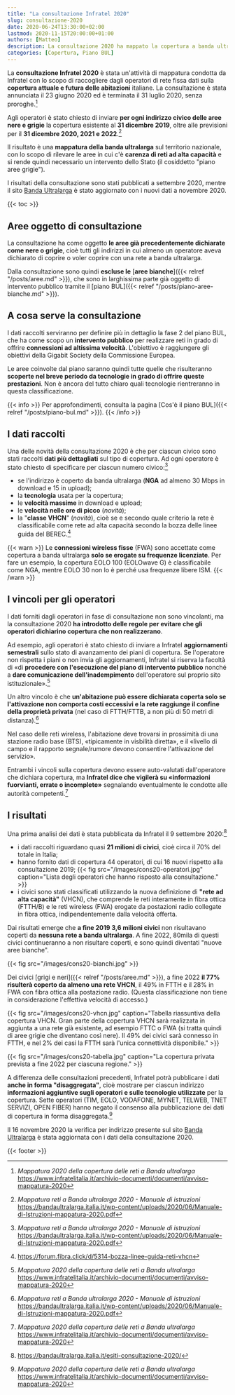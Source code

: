 ```yaml
---
title: "La consultazione Infratel 2020"
slug: consultazione-2020
date: 2020-06-24T13:30:00+02:00
lastmod: 2020-11-15T20:00:00+01:00
authors: [Matteo]
description: La consultazione 2020 ha mappato la copertura a banda ultralarga del Paese, per rilevare le aree in cui c'è carenza di reti ad alta capacità.
categories: [Copertura, Piano BUL]
---
```


La **consultazione Infratel 2020** è stata un'attività di mappatura condotta da Infratel con lo scopo di raccogliere dagli operatori di rete fissa dati sulla **copertura attuale e futura delle abitazioni** italiane. La consultazione è stata annunciata il 23 giugno 2020 ed è terminata il 31 luglio 2020, senza proroghe.[^cons]

[^cons]: *Mappatura 2020 della copertura delle reti a Banda ultralarga* https://www.infratelitalia.it/archivio-documenti/documenti/avviso-mappatura-2020

Agli operatori è stato chiesto di inviare **per ogni indirizzo civico delle aree nere e grigie** la copertura esistente al **31 dicembre 2019**, oltre alle previsioni per il **31 dicembre 2020, 2021 e 2022**.[^manuale]

[^manuale]: *Mappatura reti a Banda ultralarga 2020 - Manuale di istruzioni* https://bandaultralarga.italia.it/wp-content/uploads/2020/06/Manuale-di-Istruzioni-mappatura-2020.pdf

Il risultato è una **mappatura della banda ultralarga** sul territorio nazionale, con lo scopo di rilevare le aree in cui c'è **carenza di reti ad alta capacità** e si rende quindi necessario un intervento dello Stato (il cosiddetto "piano aree grigie").

I risultati della consultazione sono stati pubblicati a settembre 2020, mentre il sito [Banda Ultralarga](https://bandaultralarga.italia.it/) è stato aggiornato con i nuovi dati a novembre 2020.

{{< toc >}}

## Aree oggetto di consultazione

La consultazione ha come oggetto **le aree già precedentemente dichiarate come nere o grigie**, cioè tutti gli indirizzi in cui almeno un operatore aveva dichiarato di coprire o voler coprire con una rete a banda ultralarga.

Dalla consultazione sono quindi **escluse le** [**aree bianche**]({{< relref "/posts/aree.md" >}}), che sono in larghissima parte già oggetto di intervento pubblico tramite il [piano BUL]({{< relref "/posts/piano-aree-bianche.md" >}}).

## A cosa serve la consultazione

I dati raccolti serviranno per definire più in dettaglio la fase 2 del piano BUL, che ha come scopo un **intervento pubblico** per realizzare reti in grado di offrire **connessioni ad altissima velocità**. L'obiettivo è raggiungere gli obiettivi della Gigabit Society della Commissione Europea.

Le aree coinvolte dal piano saranno quindi tutte quelle che risulteranno **scoperte nel breve periodo da tecnologie in grado di offrire queste prestazioni**. Non è ancora del tutto chiaro quali tecnologie rientreranno in questa classificazione.

{{< info >}}
Per approfondimenti, consulta la pagina [Cos'è il piano BUL]({{< relref "/posts/piano-bul.md" >}}).
{{< /info >}}

## I dati raccolti

Una delle novità della consultazione 2020 è che per ciascun civico sono stati raccolti **dati più dettagliati** sul tipo di copertura. Ad ogni operatore è stato chiesto di specificare per ciascun numero civico:[^manuale]

- se l'indirizzo è coperto da banda ultralarga (**NGA** ad almeno 30 Mbps in download e 15 in upload);
- la **tecnologia** usata per la copertura;
- le **velocità massime** in download e upload;
- le **velocità nelle ore di picco** (*novità*);
- la "**classe VHCN**" (*novità*), cioè se e secondo quale criterio la rete è classificabile come rete ad alta capacità secondo la bozza delle linee guida del BEREC.[^vhcn]

[^vhcn]: https://forum.fibra.click/d/5314-bozza-linee-guida-reti-vhcn

{{< warn >}}
Le **connessioni wireless fisse** (FWA) sono accettate come copertura a banda ultralarga **solo se erogate su frequenze licenziate**. Per fare un esempio, la copertura EOLO 100 (EOLOwave G) è classificabile come NGA, mentre EOLO 30 non lo è perché usa frequenze libere ISM.
{{< /warn >}}

## I vincoli per gli operatori

I dati forniti dagli operatori in fase di consultazione non sono vincolanti, ma la consultazione 2020 **ha introdotto delle regole per evitare che gli operatori dichiarino copertura che non realizzerano**.

Ad esempio, agli operatori è stato chiesto di inviare a Infratel **aggiornamenti semestrali** sullo stato di avanzamento dei piani di copertura. Se l'operatore non rispetta i piani o non invia gli aggiornamenti, Infratel si riserva la facoltà di «di **procedere con l'esecuzione del piano di intervento pubblico** nonché a **dare comunicazione dell'inadempimento** dell'operatore sul proprio sito istituzionale».[^cons]

Un altro vincolo è che **un'abitazione può essere dichiarata coperta solo se l'attivazione non comporta costi eccessivi e la rete raggiunge il confine della proprietà privata** (nel caso di FTTH/FTTB, a non più di 50 metri di distanza).[^manuale]

Nel caso delle reti wireless, l'abitazione deve trovarsi in prossimità di una stazione radio base (BTS), «tipicamente in visbilità diretta», e il «livello di campo e il rapporto segnale/rumore devono consentire l'attivazione del servizio».

Entrambi i vincoli sulla copertura devono essere auto-valutati dall'operatore che dichiara copertura, ma **Infratel dice che vigilerà su «informazioni fuorvianti, errate o incomplete»** segnalando eventualmente le condotte alle autorità competenti.[^cons]

## I risultati

Una prima analisi dei dati è stata pubblicata da Infratel il 9 settembre 2020:[^esiti]

[^esiti]: https://bandaultralarga.italia.it/esiti-consultazione-2020/

- i dati raccolti riguardano quasi **21 milioni di civici**, cioè circa il 70% del totale in Italia;
- hanno fornito dati di copertura 44 operatori, di cui 16 nuovi rispetto alla consultazione 2019;
{{< fig src="/images/cons20-operatori.jpg" caption="Lista degli operatori che hanno risposto alla consultazione." >}}
- i civici sono stati classificati utilizzando la nuova definizione di **"rete ad alta capacità"** (VHCN), che comprende le reti interamente in fibra ottica (FTTH/B) e le reti wireless (FWA) erogate da postazioni radio collegate in fibra ottica, indipendentemente dalla velocità offerta.

Dai risultati emerge che **a fine 2019 3,6 milioni civici** non risultavano coperti da **nessuna rete a banda ultralarga**. A fine 2022, 80mila di questi civici continueranno a non risultare coperti, e sono quindi diventati "nuove aree bianche".

{{< fig src="/images/cons20-bianchi.jpg" >}}

Dei civici [grigi e neri]({{< relref "/posts/aree.md" >}}), a fine 2022 **il 77% risulterà coperto da almeno una rete VHCN**, il 49% in FTTH e il 28% in FWA con fibra ottica alla postazione radio. (Questa classificazione non tiene in considerazione l'effettiva velocità di accesso.)

{{< fig src="/images/cons20-vhcn.jpg" caption="Tabella riassuntiva della copertura VHCN. Gran parte della copertura VHCN sarà realizzata in aggiunta a una rete già esistente, ad esempio FTTC o FWA (si tratta quindi di aree grigie che diventano così nere). Il 49% dei civici sarà connesso in FTTH, e nel 2% dei casi la FTTH sarà l'unica connettività disponibile." >}}

{{< fig src="/images/cons20-tabella.jpg" caption="La copertura privata prevista a fine 2022 per ciascuna regione." >}}

A differenza delle consultazioni precedenti, Infratel potrà pubblicare i dati **anche in forma "disaggregata"**, cioè mostrare per ciascun indirizzo **informazioni aggiuntive sugli operatori e sulle tecnologie utilizzate** per la copertura. Sette operatori (TIM, EOLO, VODAFONE, MYNET, TELWEB, TNET SERVIZI, OPEN FIBER) hanno negato il consenso alla pubblicazione dei dati di copertura in forma disaggregata.[^cons]

Il 16 novembre 2020 la verifica per indirizzo presente sul sito [Banda Ultralarga](https://bandaultralarga.italia.it) è stata aggiornata con i dati della consultazione 2020.

{{< footer >}}
